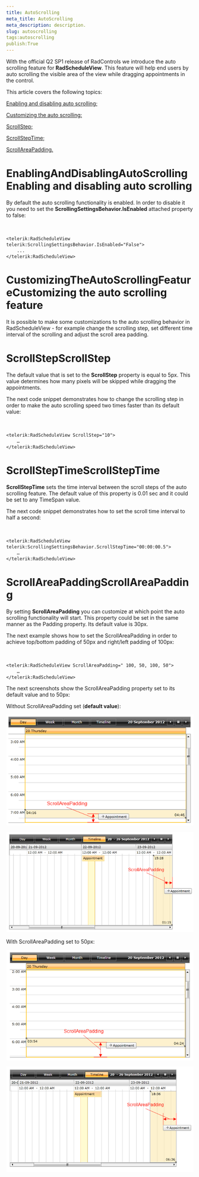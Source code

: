 ```yaml
---
title: AutoScrolling
meta_title: AutoScrolling
meta_description: description.
slug: autoscrolling
tags:autoscrolling
publish:True
---
```



With the official Q2 SP1 release of RadControls we introduce the auto scrolling feature for __RadScheduleView__. This feature will help end users by auto scrolling the visible area of the view while dragging appointments in the control.

This article covers the following topics:

[Enabling and disabling auto scrolling;](#EnablingAndDisablingAutoScrolling)

[Customizing the auto scrolling:](#CustomizingTheAutoScrollingFeature)

[ScrollStep;](#ScrollStep)

[ScrollStepTime;](#ScrollStepTime)

[ScrollAreaPadding.](#ScrollAreaPadding)

# EnablingAndDisablingAutoScrollingEnabling and disabling auto scrolling

By default the auto scrolling functionality is enabled. In order to disable it you need to set the __ScrollingSettingsBehavior.IsEnabled__ attached property to false:



```XAML


<telerik:RadScheduleView telerik:ScrollingSettingsBehavior.IsEnabled="False">
	...
</telerik:RadScheduleView>

```



# CustomizingTheAutoScrollingFeatureCustomizing the auto scrolling feature

It is possible to make some customizations to the auto scrolling behavior in RadScheduleView - for example change the scrolling step, set different time interval of the scrolling and adjust the scroll area padding.

# ScrollStepScrollStep

The default value that is set to the __ScrollStep__ property is equal to 5px. This value determines how many pixels will be skipped while dragging the appointments.

The next code snippet demonstrates how to change the scrolling step in order to make the auto scrolling speed two times faster than its default value:



```XAML


<telerik:RadScheduleView ScrollStep="10">
	…
</telerik:RadScheduleView>

```



# ScrollStepTimeScrollStepTime

__ScrollStepTime__ sets the time interval between the scroll steps of the auto scrolling feature. The default value of this property is 0.01 sec and it could be set to any TimeSpan value.

The next code snippet demonstrates how to set the scroll time interval to half a second:



```XAML


<telerik:RadScheduleView telerik:ScrollingSettingsBehavior.ScrollStepTime="00:00:00.5">
	…
</telerik:RadScheduleView>

```



# ScrollAreaPaddingScrollAreaPadding

By setting __ScrollAreaPadding__ you can customize at which point the auto scrolling functionality will start. This property could be set in the same manner as the Padding property.  Its default value is 30px.

The next example shows how to set the ScrollAreaPadding in order to achieve top/bottom padding of 50px and right/left padding of 100px:



```XAML


<telerik:RadScheduleView ScrollAreaPadding=" 100, 50, 100, 50">
	…
</telerik:RadScheduleView>

```



The next screenshots show the ScrollAreaPadding property set to its default value and to 50px:

Without ScrollAreaPadding set (__default value__):

![radscheduleview features autoscrolling 1](../Media/radscheduleview_features_autoscrolling_1.png)

![radscheduleview features autoscrolling 3](../Media/radscheduleview_features_autoscrolling_3.png)

With ScrollAreaPadding set to 50px:

![radscheduleview features autoscrolling 2](../Media/radscheduleview_features_autoscrolling_2.png)

![radscheduleview features autoscrolling 4](../Media/radscheduleview_features_autoscrolling_4.png)
